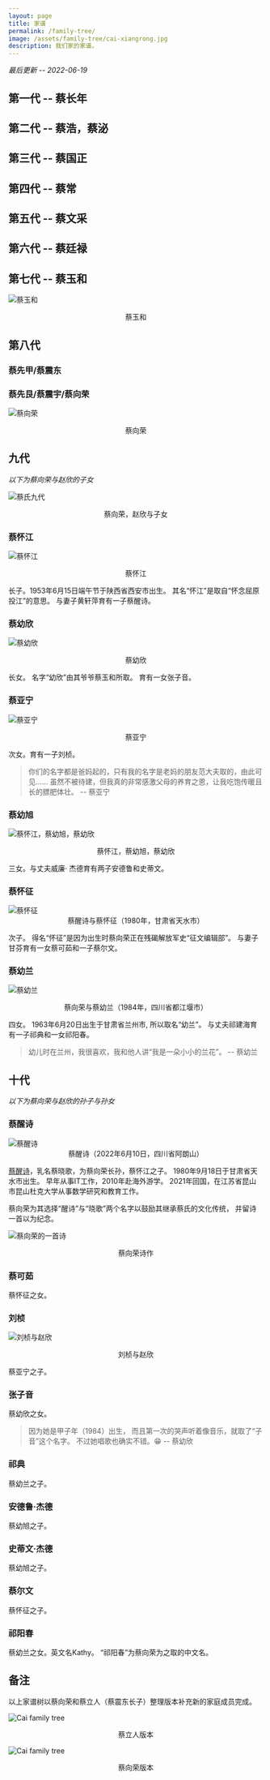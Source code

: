 ```yaml
---
layout: page
title: 家谱
permalink: /family-tree/
image: /assets/family-tree/cai-xiangrong.jpg
description: 我们家的家谱。
---
```


*最后更新 -- 2022-06-19*

## 第一代 -- 蔡长年

## 第二代 -- 蔡浩，蔡泌

## 第三代 -- 蔡国正

## 第四代 -- 蔡常

## 第五代 -- 蔡文采

## 第六代 -- 蔡廷禄

## 第七代 -- 蔡玉和

<div class="photo">
<p><img src="/assets/family-tree/cai-yuhe.jpg" alt="蔡玉和"/></p>
<center>蔡玉和</center>
</div>

## 第八代 

### 蔡先甲/蔡震东

### 蔡先艮/蔡震宇/蔡向荣

<div class="photo">
<p><img src="/assets/family-tree/cai-xiangrong.jpg" alt="蔡向荣"/></p>
<center>蔡向荣</center>
</div>

## 九代

*以下为蔡向荣与赵欣的子女*

![蔡氏九代](/assets/family-tree/9th-generation.jpg)

<center>蔡向荣，赵欣与子女</center>


### 蔡怀江

![蔡怀江](/assets/family-tree/cai-huaijiang.jpg)

<center>蔡怀江</center>


长子。1953年6月15日端午节于陕西省西安市出生。
其名“怀江”是取自“怀念屈原投江”的意思。
与妻子黄轩萍育有一子蔡醒诗。

### 蔡幼欣

![蔡幼欣](/assets/family-tree/cai-youxin.jpg)

<center>蔡幼欣</center>

长女。
名字“幼欣”由其爷爷蔡玉和所取。
育有一女张子音。

### 蔡亚宁

<div class="photo">
<p><img src="/assets/family-tree/cai-yaning.jpg" alt="蔡亚宁"></p>
<center>蔡亚宁</center>
</div>

次女。育有一子刘桢。

> 你们的名字都是爸妈起的，只有我的名字是老妈的朋友范大夫取的，由此可见……
> 虽然不被待建，但我真的非常感激父母的养育之恩，让我吃饱传暖且长的膘肥体壮。
>  -- 蔡亚宁

### 蔡幼旭

<div class="photo">
<p><img src="/assets/family-tree/cai-youxu.jpg" alt="蔡怀江，蔡幼旭，蔡幼欣"></p>
<center>蔡怀江，蔡幼旭，蔡幼欣</center>
</div>

三女。与丈夫威廉· 杰德育有两子安德鲁和史蒂文。

### 蔡怀征

<div class="photo">
<img src="/assets/family-tree/cai-huaizheng.jpg" alt="蔡怀征">
<center>蔡醒诗与蔡怀征（1980年，甘肃省天水市）</center>
</div>

次子。
得名“怀征”是因为出生时蔡向荣正在残碣解放军史“征文编辑部”。
与妻子甘芬育有一女蔡可茹和一子蔡尔文。

### 蔡幼兰

![蔡幼兰](/assets/family-tree/cai-youlan.jpg)

<center>蔡向荣与蔡幼兰（1984年，四川省都江堰市）</center>

四女。
1963年6月20日出生于甘肃省兰州市,
所以取名“幼兰”。
与丈夫祁建海育有一子祁典和一女祁阳春。

>  幼儿时在兰州，我很喜欢，我和他人讲“我是一朵小小的兰花”。 -- 蔡幼兰

## 十代

*以下为蔡向荣与赵欣的孙子与孙女*

### 蔡醒诗

<div class="photo">
<img src="/assets/family-tree/cai-xingshi.jpg" alt="蔡醒诗">
<center>蔡醒诗（2022年6月10日，四川省阿朗山）</center>
</div>

[蔡醒诗](https://newptcai.gitlab.io/)，乳名蔡晓歌，为蔡向荣长孙，蔡怀江之子。
1980年9月18日于甘肃省天水市出生。
早年从事IT工作，2010年赴海外游学。
2021年回国，在江苏省昆山市昆山杜克大学从事数学研究和教育工作。

蔡向荣为其选择“醒诗”与“晓歌”两个名字以鼓励其继承蔡氏的文化传统，
并留诗一首以为纪念。

![蔡向荣的一首诗](/assets/family-tree/xingshi-name.jpg)

<center>蔡向荣诗作</center>

### 蔡可茹

蔡怀征之女。

### 刘桢

![刘桢与赵欣](/assets/family-tree/liu-zheng.jpg)
<center>刘桢与赵欣</center>

蔡亚宁之子。

### 张子音

蔡幼欣之女。

> 因为她是甲子年（1984）出生，
> 而且第一次的哭声听着像音乐，就取了“子音”这个名字。
> 不过她唱歌也确实不错。😁
>  -- 蔡幼欣

### 祁典

蔡幼兰之子。

### 安德鲁·杰德

蔡幼旭之子。

### 史蒂文·杰德

蔡幼旭之子。

### 蔡尔文 

蔡怀征之子。

### 祁阳春

蔡幼兰之女。英文名Kathy。
“祁阳春”为蔡向荣为之取的中文名。

## 备注

以上家谱树以蔡向荣和蔡立人（蔡震东长子）整理版本补充新的家庭成员完成。

![Cai family tree](/assets/family-tree/family-tree.jpg)

<center>蔡立人版本</center>

![Cai family tree](/assets/family-tree/family-tree-01.jpg)

<center>蔡向荣版本</center>
